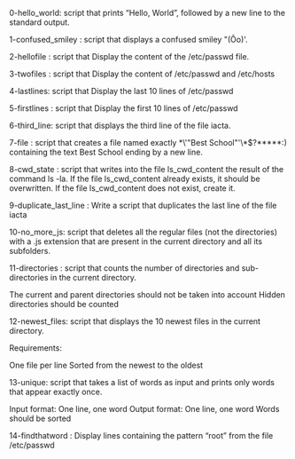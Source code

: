 0-hello_world: script that prints “Hello, World”, followed by a new line to the standard output.

1-confused_smiley : script that displays a confused smiley "(Ôo)'.

2-hellofile : script that Display the content of the /etc/passwd file.

3-twofiles : script that Display the content of /etc/passwd and /etc/hosts

4-lastlines: script that Display the last 10 lines of /etc/passwd

5-firstlines : script that Display the first 10 lines of /etc/passwd

6-third_line: script that displays the third line of the file iacta.

7-file : script that creates a file named exactly \*\\'"Best School"\'\\*$\?\*\*\*\*\*:) containing the text Best School ending by a new line.

8-cwd_state : script that writes into the file ls_cwd_content the result of the command ls -la. If the file ls_cwd_content already exists, it should be overwritten. If the file ls_cwd_content does not exist, create it.

9-duplicate_last_line : Write a script that duplicates the last line of the file iacta

10-no_more_js: script that deletes all the regular files (not the directories) with a .js extension that are present in the current directory and all its subfolders.

11-directories : script that counts the number of directories and sub-directories in the current directory.

The current and parent directories should not be taken into account
Hidden directories should be counted

12-newest_files: script that displays the 10 newest files in the current directory.

Requirements:

One file per line
Sorted from the newest to the oldest

13-unique: script that takes a list of words as input and prints only words that appear exactly once.

Input format: One line, one word
Output format: One line, one word
Words should be sorted

14-findthatword : Display lines containing the pattern “root” from the file /etc/passwd




